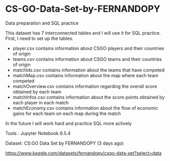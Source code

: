 # CS-GO-Data-Set-by-FERNANDOPY
Data preparation and SQL practice

This dataset has 7 interconnected tables and I will use it for SQL practice. First, I need to set up the tables. 
- player.csv contains information about CSGO players and their countries of origin
- teams.csv contains information about CSGO teams and their countries of origin
- matchIds.csv contains information about the teams that have competed
- matchMap.csv contains information about the map where each team competed
- matchOverview.csv contains information regarding the overall score obtained by each team
- matchInfos.csv contains information about the score points obtained by each player in each match
- matchEconomy.csv contains information about the flow of economic gains for each team on each map during the match

In the future I will work hard and practice SQL more actively

Tools : Jupyter Notebook 6.5.4

Dataset: CS:GO Data Set by FERNANDOPY (3 days ago)

https://www.kaggle.com/datasets/fernandopy/csgo-data-set?select=data
